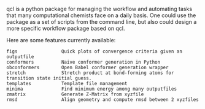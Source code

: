 qcl is a python package for managing the workflow and automating tasks that many computational chemists face on a daily basis. One could use the package as a set of scripts from the command line, but also could design a more specific workflow package based on qcl.

Here are some features currently available:

    figs                Quick plots of convergence criteria given an outputfile
    conformers          Naive conformer generation in Python
    obconformers        Open Babel conformer generation wrapper
    stretch             Stretch product at bond-forming atoms for transition state initial guess.
    templates           Template file management
    minima              Find minimum energy among many outputfiles
    zmatrix             Generate Z-Matrix from xyzfile
    rmsd                Align geometry and compute rmsd between 2 xyzfiles



